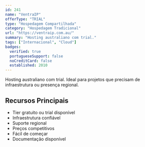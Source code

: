 ```yaml
---
id: 241
name: "VentraIP"
offerType: "TRIAL"
type: "Hospedagem Compartilhada"
category: "Hospedagem Tradicional"
url: "https://ventraip.com.au/"
summary: "Hosting australiano com trial."
tags: ["Internacional", "Cloud"]
badges:
  verified: true
  portugueseSupport: false
  noCreditCard: false
  established: 2010
---
```


Hosting australiano com trial. Ideal para projetos que precisam de infraestrutura ou presença regional.

## Recursos Principais

- Tier gratuito ou trial disponível
- Infraestrutura confiável
- Suporte regional
- Preços competitivos
- Fácil de começar
- Documentação disponível
